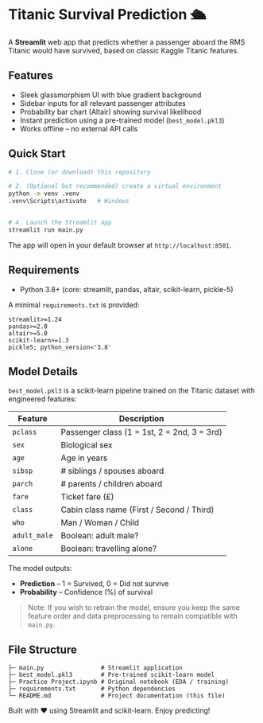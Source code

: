 # Titanic Survival Prediction 🛳️

A **Streamlit** web app that predicts whether a passenger aboard the RMS Titanic would have survived, based on classic Kaggle Titanic features.


## Features

* Sleek glassmorphism UI with blue gradient background
* Sidebar inputs for all relevant passenger attributes
* Probability bar chart (Altair) showing survival likelihood
* Instant prediction using a pre-trained model (`best_model.pkl3`)
* Works offline – no external API calls

## Quick Start

```bash
# 1. Clone (or download) this repository

# 2. (Optional but recommended) create a virtual environment
python -m venv .venv
.venv\Scripts\activate   # Windows


# 4. Launch the Streamlit app
streamlit run main.py
```

The app will open in your default browser at `http://localhost:8501`.

## Requirements

* Python 3.8+
(core: streamlit, pandas, altair, scikit-learn, pickle-5)

A minimal `requirements.txt` is provided:

```
streamlit>=1.24
pandas>=2.0
altair>=5.0
scikit-learn>=1.3
pickle5; python_version<'3.8'
```

## Model Details

`best_model.pkl3` is a scikit-learn pipeline trained on the Titanic dataset with engineered features:

| Feature      | Description                               |
|--------------|-------------------------------------------|
| `pclass`     | Passenger class (1 = 1st, 2 = 2nd, 3 = 3rd)|
| `sex`        | Biological sex                            |
| `age`        | Age in years                              |
| `sibsp`      | # siblings / spouses aboard              |
| `parch`      | # parents / children aboard              |
| `fare`       | Ticket fare (£)                           |
| `class`      | Cabin class name (First / Second / Third) |
| `who`        | Man / Woman / Child                       |
| `adult_male` | Boolean: adult male?                      |
| `alone`      | Boolean: travelling alone?                |

The model outputs:

* **Prediction** – 1 = Survived, 0 = Did not survive
* **Probability** – Confidence (%) of survival

> Note: If you wish to retrain the model, ensure you keep the same feature order and data preprocessing to remain compatible with `main.py`.

## File Structure

```
├─ main.py                # Streamlit application
├─ best_model.pkl3        # Pre-trained scikit-learn model
├─ Practice Project.ipynb # Original notebook (EDA / training)
├─ requirements.txt       # Python dependencies
└─ README.md              # Project documentation (this file)
```



Built with ❤ using Streamlit and scikit-learn. Enjoy predicting!
